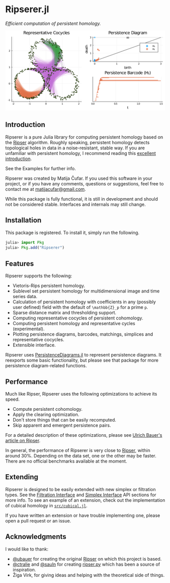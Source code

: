 # Ripserer.jl

_Efficient computation of persistent homology._

![](assets/title_plot.svg)

## Introduction

Ripserer is a pure Julia library for computing persistent homology based on the
[Ripser](https://github.com/Ripser/ripser) algorithm. Roughly speaking, persistent homology
detects topological holes in data in a noise-resistant, stable way. If you are unfamiliar
with persistent homology, I recommend reading this [excellent
introduction](https://towardsdatascience.com/persistent-homology-with-examples-1974d4b9c3d0).

See the Examples for further info.

Ripserer was created by Matija Čufar. If you used this software in your project, or if
you have any comments, questions or suggestions, feel free to contact me at
[matijacufar@gmail.com](mailto:matijacufar@gmail.com).

While this package is fully functional, it is still in development and should not be
considered stable. Interfaces and internals may still change.

## Installation

This package is registered. To install it, simply run the following.

```julia
julia> import Pkg
julia> Pkg.add("Ripserer")
```

## Features

Ripserer supports the following:

* Vietoris-Rips persistent homology.
* Sublevel set persistent homology for multidimensional image and time series data.
* Calculation of persistent homology with coefficients in any (possibly user defined) field
  with the default of ``\mathbb{Z}_p`` for a prime ``p``.
* Sparse distance matrix and thresholding support.
* Computing representative cocycles of persistent cohomology.
* Computing persistent homology and representative cycles (experimental).
* Plotting persistence diagrams, barcodes, matchings, simplices and representative cocycles.
* Extensible interface.

Ripserer uses [PersistenceDiagrams.jl](https://github.com/mtsch/PersistenceDiagrams.jl) to
represent persistence diagrams. It reexports some basic functionality, but please see that
package for more persistence diagram-related functions.

## Performance

Much like Ripser, Ripserer uses the following optimizations to achieve its speed.

* Compute persistent cohomology.
* Apply the clearing optimization.
* Don't store things that can be easily recomputed.
* Skip apparent and emergent persistence pairs.

For a detailed description of these optimizations, please see
[Ulrich Bauer's article on Ripser](https://arxiv.org/abs/1908.02518).

In general, the performance of Ripserer is very close to
[Ripser](https://github.com/Ripser/ripser), within around 30%. Depending on the data set,
one or the other may be faster. There are no official benchmarks available at the moment.

## Extending

Ripserer is designed to be easily extended with new simplex or filtration types. See the
[Filtration Interface](@ref) and [Simplex Interface](@ref) API sections for more info. To
see an example of an extension, check out the implementation of cubical homology in
[`src/cubical.jl`](https://github.com/mtsch/Ripserer.jl/blob/master/src/cubical.j).

If you have written an extension or have trouble implementing one, please open a pull
request or an issue.

## Acknowledgments

I would like to thank:

* [@ubauer](https://github.com/ubauer) for creating the original
  [Ripser](https://github.com/Ripser/ripser) on which this project is based.
* [@ctralie](https://github.com/ctralie) and [@sauln](https://github.com/sauln) for creating
  [ripser.py](https://github.com/scikit-tda/ripser.py/) which has been a source of
  inspiration.
* Žiga Virk, for giving ideas and helping with the theoretical side of things.

